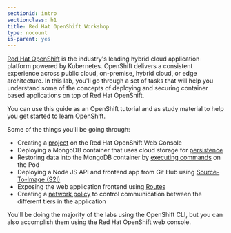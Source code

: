 ```yaml
---
sectionid: intro
sectionclass: h1
title: Red Hat OpenShift Workshop
type: nocount
is-parent: yes
---
```


[Red Hat OpenShift](https://www.redhat.com/en/technologies/cloud-computing/openshift) is the industry's leading hybrid cloud application platform powered by Kubernetes. OpenShift delivers a consistent experience across public cloud, on-premise, hybrid cloud, or edge architecture. In this lab, you'll go through a set of tasks that will help you understand some of the concepts of deploying and securing container based applications on top of Red Hat OpenShift.

You can use this guide as an OpenShift tutorial and as study material to help you get started to learn OpenShift.

Some of the things you’ll be going through:

- Creating a [project](https://docs.openshift.com/container-platform/latest/applications/projects/working-with-projects.html) on the Red Hat OpenShift Web Console
- Deploying a MongoDB container that uses cloud storage for [persistence](https://docs.openshift.com/container-platform/latest/storage/understanding-persistent-storage.html)
- Restoring data into the MongoDB container by [executing commands](https://docs.openshift.com/container-platform/latest/nodes/containers/nodes-containers-remote-commands.html) on the Pod
- Deploying a Node JS API and frontend app from Git Hub using [Source-To-Image (S2I)](https://docs.openshift.com/container-platform/latest/openshift_images/create-images.html)
- Exposing the web application frontend using [Routes](https://docs.openshift.com/container-platform/latest/networking/routes/route-configuration.html)
- Creating a [network policy](https://docs.openshift.com/container-platform/latest/networking/network_policy/about-network-policy.html) to control communication between the different tiers in the application

You'll be doing the majority of the labs using the OpenShift CLI, but you can also accomplish them using the Red Hat OpenShift web console.
